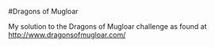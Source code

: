 #Dragons of Mugloar

My solution to the Dragons of Mugloar challenge as found at http://www.dragonsofmugloar.com/
